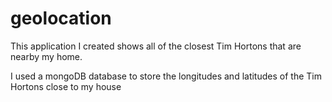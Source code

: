 geolocation
===========

This application I created shows all of the closest Tim Hortons that are nearby my home. 

I used a mongoDB database to store the longitudes and latitudes of the Tim Hortons close to my house 

